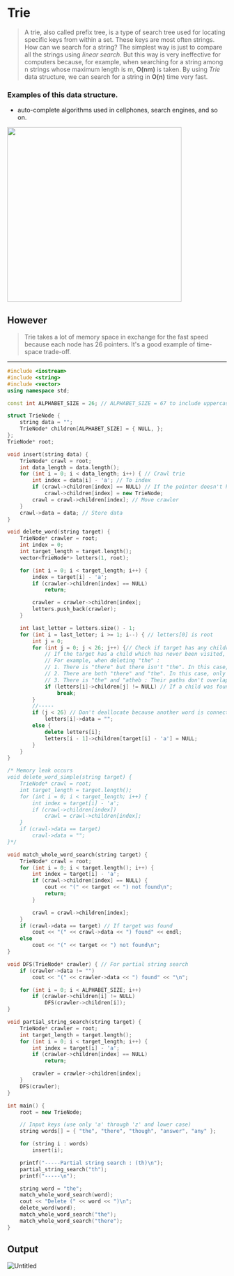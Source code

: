 # Trie
>A trie, also called prefix tree, is a type of search tree used for locating specific keys from within a set. These keys are most often strings.
>How can we search for a string? The simplest way is just to compare all the strings using *linear search*. But this way is very ineffective for computers because,
>for example, when searching for a string among n strings whose maximum length is m, **O(nm)** is taken. By using *Trie* data structure, we can search for a string
>in **O(n)** time very fast.

### Examples of this data structure.
* auto-complete algorithms used in cellphones, search engines, and so on.

<img src="https://user-images.githubusercontent.com/67142421/148843832-308bc900-afe5-4692-b1cb-8cbc4d4fa786.png" width="400" height="400">

## However
>Trie takes a lot of memory space in exchange for the fast speed because each node has 26 pointers. It's a good example of time-space trade-off.
---
~~~C++
#include <iostream>
#include <string>
#include <vector>
using namespace std;

const int ALPHABET_SIZE = 26; // ALPHABET_SIZE = 67 to include uppercase letters

struct TrieNode {
	string data = "";
	TrieNode* children[ALPHABET_SIZE] = { NULL, };
};
TrieNode* root;

void insert(string data) {
	TrieNode* crawl = root;
	int data_length = data.length();
	for (int i = 0; i < data_length; i++) { // Crawl trie
		int index = data[i] - 'a'; // To index
		if (crawl->children[index] == NULL) // If the pointer doesn't have address, that is, if it's not allocated (if the character doesn't exist)
			crawl->children[index] = new TrieNode;
		crawl = crawl->children[index]; // Move crawler
	}
	crawl->data = data; // Store data
}

void delete_word(string target) {
	TrieNode* crawler = root;
	int index = 0;
	int target_length = target.length();
	vector<TrieNode*> letters(1, root);

	for (int i = 0; i < target_length; i++) {
		index = target[i] - 'a';
		if (crawler->children[index] == NULL)
			return;

		crawler = crawler->children[index];
		letters.push_back(crawler);
	}

	int last_letter = letters.size() - 1;
	for (int i = last_letter; i >= 1; i--) { // letters[0] is root
		int j = 0;
		for (int j = 0; j < 26; j++) {// Check if target has any children
			// If the target has a child which has never been visited, only delete the data without deallocation so that other words connected to the target node can be accessed
			// For example, when deleting "the" : 
			// 1. There is "there" but there isn't "the". In this case, there is no change because the data in the location of "the" is "".
			// 2. There are both "there" and "the". In this case, only the data in the location of "the" is deleted and becomes "".
			// 3. There is "the" and "atheb : Their paths don't overlap.
			if (letters[i]->children[j] != NULL) // If a child was found, its parent can't be deallocated
				break;
		}
		//-----
		if (j < 26) // Don't deallocate because another word is connected
			letters[i]->data = "";
		else {
			delete letters[i];
			letters[i - 1]->children[target[i] - 'a'] = NULL;
		}
	}
}

/* Memory leak occurs
void delete_word_simple(string target) {
	TrieNode* crawl = root;
	int target_length = target.length();
	for (int i = 0; i < target_length; i++) {
		int index = target[i] - 'a';
		if (crawl->children[index])
			crawl = crawl->children[index];
	}
	if (crawl->data == target)
		crawl->data = "";
}*/

void match_whole_word_search(string target) {
	TrieNode* crawl = root;
	for (int i = 0; i < target.length(); i++) {
		int index = target[i] - 'a';
		if (crawl->children[index] == NULL) {
			cout << "(" << target << ") not found\n";
			return;
		}

		crawl = crawl->children[index];
	}
	if (crawl->data == target) // If target was found
		cout << "(" << crawl->data << ") found" << endl;
	else
		cout << "(" << target << ") not found\n";
}

void DFS(TrieNode* crawler) { // For partial string search
	if (crawler->data != "")
		cout << "(" << crawler->data << ") found" << "\n";

	for (int i = 0; i < ALPHABET_SIZE; i++)
		if (crawler->children[i] != NULL)
			DFS(crawler->children[i]);
}

void partial_string_search(string target) {
	TrieNode* crawler = root;
	int target_length = target.length();
	for (int i = 0; i < target_length; i++) {
		int index = target[i] - 'a';
		if (crawler->children[index] == NULL)
			return;

		crawler = crawler->children[index];
	}
	DFS(crawler);
}

int main() {
	root = new TrieNode;

	// Input keys (use only 'a' through 'z' and lower case)
	string words[] = { "the", "there", "though", "answer", "any" };

	for (string i : words)
		insert(i);

	printf("-----Partial string search : (th)\n");
	partial_string_search("th");
	printf("-----\n");

	string word = "the";
	match_whole_word_search(word);
	cout << "Delete (" << word << ")\n";
	delete_word(word);
	match_whole_word_search("the");
	match_whole_word_search("there");
}
~~~

## Output
![Untitled](https://user-images.githubusercontent.com/67142421/148843104-56256946-d593-4a74-a2ba-69b09d34862c.png)
